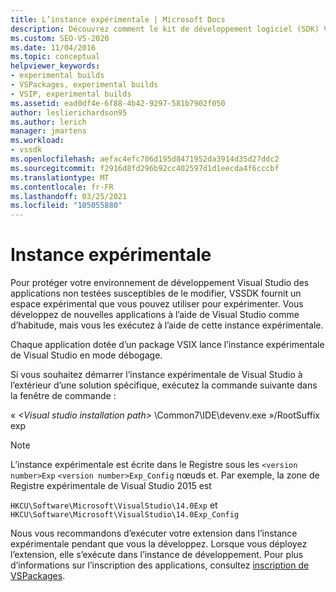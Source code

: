 ```yaml
---
title: L’instance expérimentale | Microsoft Docs
description: Découvrez comment le kit de développement logiciel (SDK) Visual Studio fournit un espace expérimental pour exécuter des applications non testées en mode débogage.
ms.custom: SEO-VS-2020
ms.date: 11/04/2016
ms.topic: conceptual
helpviewer_keywords:
- experimental builds
- VSPackages, experimental builds
- VSIP, experimental builds
ms.assetid: ead0df4e-6f88-4b42-9297-581b7902f050
author: leslierichardson95
ms.author: lerich
manager: jmartens
ms.workload:
- vssdk
ms.openlocfilehash: aefac4efc706d195d8471952da3914d35d27ddc2
ms.sourcegitcommit: f2916d8fd296b92cc402597d1d1eecda4f6cccbf
ms.translationtype: MT
ms.contentlocale: fr-FR
ms.lasthandoff: 03/25/2021
ms.locfileid: "105055880"
---
```

# <a name="the-experimental-instance"></a>Instance expérimentale
Pour protéger votre environnement de développement Visual Studio des applications non testées susceptibles de le modifier, VSSDK fournit un espace expérimental que vous pouvez utiliser pour expérimenter. Vous développez de nouvelles applications à l’aide de Visual Studio comme d’habitude, mais vous les exécutez à l’aide de cette instance expérimentale.

 Chaque application dotée d’un package VSIX lance l’instance expérimentale de Visual Studio en mode débogage.

 Si vous souhaitez démarrer l’instance expérimentale de Visual Studio à l’extérieur d’une solution spécifique, exécutez la commande suivante dans la fenêtre de commande :

 « *\<Visual studio installation path>* \Common7\IDE\devenv.exe »/RootSuffix exp

> [!NOTE]
> L’instance expérimentale est écrite dans le Registre sous les `<version number>Exp` `<version number>Exp_Config` nœuds et. Par exemple, la zone de Registre expérimentale de Visual Studio 2015 est
>
> `HKCU\Software\Microsoft\VisualStudio\14.0Exp` et `HKCU\Software\Microsoft\VisualStudio\14.0Exp_Config`

 Nous vous recommandons d’exécuter votre extension dans l’instance expérimentale pendant que vous la développez. Lorsque vous déployez l’extension, elle s’exécute dans l’instance de développement. Pour plus d’informations sur l’inscription des applications, consultez [inscription de VSPackages](../extensibility/internals/registering-vspackages.md).
